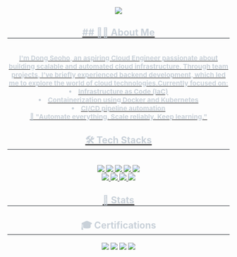 [<div align= "center">
    <img src="https://capsule-render.vercel.app/api?type=soft&color=0:b7adff,100:94bfff&height=120&text=Hi,%20I'm%20Dong%20Seoho%20&animation=&fontColor=000000&fontSize=40" />
    </div>
    <div align= "center"> 
    <h2 style="border-bottom: 1px solid #21262d; color: #c9d1d9;"> ## 👨‍💻 About Me </h2>  
    <div style="font-weight: 700; font-size: 15px; text-align: center; color: #c9d1d9;"> </li>I'm Dong Seoho, an aspiring **Cloud Engineer** passionate about building scalable and automated cloud infrastructure.  </li>Through team projects, I’ve briefly experienced backend development, which led me to explore the world of cloud technologies.</li></li>Currently focused on:</li><li> Infrastructure as Code (IaC)</li><li> Containerization using Docker and Kubernetes</li><li> CI/CD pipeline automation</li></li>📌 "Automate everything. Scale reliably. Keep learning."</li> </div> 
    </div>
    <div align= "center">
    <h2 style="border-bottom: 1px solid #21262d; color: #c9d1d9;"> 🛠️ Tech Stacks </h2> <br> 
    <div style="margin: 0 auto; text-align: center;" align= "center"> <img src="https://img.shields.io/badge/Amazon AWS-232F3E?style=flat-square&logo=Amazon AWS&logoColor=white">
          <img src="https://img.shields.io/badge/Django-092E20?style=flat-square&logo=Django&logoColor=white">
          <img src="https://img.shields.io/badge/Docker-2496ED?style=flat-square&logo=Docker&logoColor=white">
          <img src="https://img.shields.io/badge/Github-181717?style=flat-square&logo=Github&logoColor=white">
          <img src="https://img.shields.io/badge/Linux-FCC624?style=flat-square&logo=Linux&logoColor=white">
          <br/><img src="https://img.shields.io/badge/MySQL-4479A1?style=flat-square&logo=MySQL&logoColor=white">
          <img src="https://img.shields.io/badge/Java-007396?style=flat-square&logo=Java&logoColor=white">
          <img src="https://img.shields.io/badge/Notion-000000?style=flat-square&logo=Notion&logoColor=white">
          <img src="https://img.shields.io/badge/Kubernetes-326CE5?style=flat-square&logo=Kubernetes&logoColor=white">
          </div>
    </div>
    <div align= "center"> 
    <h2 style="border-bottom: 1px solid #21262d; color: #c9d1d9;"> 🏅 Stats </h2> <div align= "center">   </div> 
    </div>](https://github.com/tandpfun/skill-icons?tab=readme-ov-file)
    
<div align="center">
  <h2 style="border-bottom: 1px solid #21262d; color: #c9d1d9;"> 🎓 Certifications </h2>
  <div style="margin: 0 auto; text-align: center;" align="center">
    <img src="https://img.shields.io/badge/OPIc_(EN)-IM2-blue?style=flat-square&logo=OpenAI&logoColor=white">
    <img src="https://img.shields.io/badge/OPIc_(JP)-AL-red?style=flat-square&logo=OpenAI&logoColor=white">
    <img src="https://img.shields.io/badge/JLPT-N2-brightgreen?style=flat-square&logo=Japan&logoColor=white">
    <img src="https://img.shields.io/badge/AWS_Certified_Solutions_Architect_Associate-FF9900?style=flat-square&logo=Amazon-AWS&logoColor=white">
  </div>
</div>
